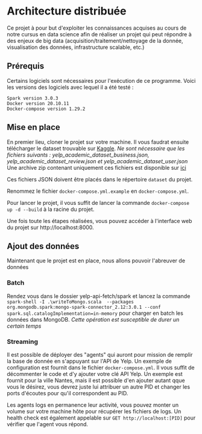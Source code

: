 # Architecture distribuée

Ce projet à pour but d'exploiter les connaissances acquises au cours de notre cursus en data science afin de réaliser un projet qui peut répondre à des enjeux de big data (acquisition/traitement/nettoyage de la donnée, visualisation des données, infrastructure scalable, etc.)

## Prérequis

Certains logiciels sont nécessaires pour l'exécution de ce programme. Voici les versions des logiciels avec lequel il a été testé :

	Spark version 3.0.3
	Docker version 20.10.11
	Docker-compose version 1.29.2

## Mise en place

En premier lieu, cloner le projet sur votre machine.
Il vous faudrat ensuite télécharger le dataset trouvable sur [Kaggle](https://www.kaggle.com/datasets/yelp-dataset/yelp-dataset?select=yelp_academic_dataset_business.json). 
*Ne sont nécessaire que les fichiers suivants : yelp_academic_dataset_business.json, yelp_academic_dataset_review.json et yelp_academic_dataset_user.json*
Une archive zip contenant uniquement ces fichiers est disponible sur [ici](https://mega.nz/folder/sh9wTagD#dXiAKjdacnbFmOOSB12dFw)

Ces fichiers JSON doivent être placés dans le répertoire `dataset` du projet.

Renommez le fichier `docker-compose.yml.example` en `docker-compose.yml`.

Pour lancer le projet, il vous suffit de lancer la commande `docker-compose up -d --build` à la racine du projet.

Une fois toute les étapes réalisées, vous pouvez accéder à l'interface web du projet sur http://localhost:8000.

## Ajout des données

Maintenant que le projet est en place, nous allons pouvoir l'abreuver de données

### Batch

Rendez vous dans le dossier yelp-api-fetch/spark et lancez la commande `spark-shell -I .\writeToMongo.scala  --packages org.mongodb.spark:mongo-spark-connector_2.12:3.0.1 --conf spark.sql.catalogImplementation=in-memory` pour charger en batch les données dans MongoDB.
*Cette opération est susceptible de durer un certain temps*

### Streaming

Il est possible de déployer des "agents" qui auront pour mission de remplir la base de donnée en s'appuyant sur l'API de Yelp.
Un exemple de configuration est fournit dans le fichier `docker-compose.yml`. Il vous suffit de décommenter le code et d'y ajouter votre clé API Yelp.
Un exemple est fournit pour la ville Nantes, mais il est possible d'en ajouter autant qque vous le désirez, vous devrez juste lui attribuer un autre PID et changer les ports d'écoutes pour qu'il correspondent au PID.

Les agents logs en permanence leur activité, vous pouvez monter un volume sur votre machine hôte pour récupérer les fichiers de logs. Un health check est également appelable sur `GET http://localhost:[PID]` pour vérifier que l'agent vous répond.